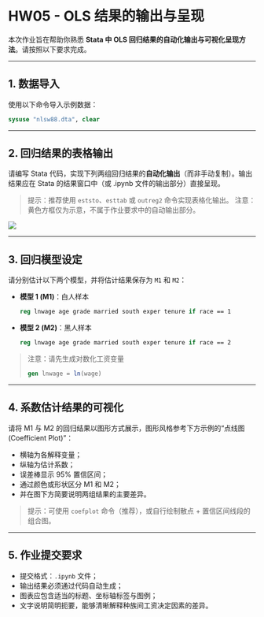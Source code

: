 # HW05 - OLS 结果的输出与呈现

本次作业旨在帮助你熟悉 **Stata 中 OLS 回归结果的自动化输出与可视化呈现方法**。请按照以下要求完成。

---

## 1. 数据导入

使用以下命令导入示例数据：

```stata
sysuse "nlsw88.dta", clear
```

---

## 2. 回归结果的表格输出

请编写 Stata 代码，实现下列两组回归结果的**自动化输出**（而非手动复制）。输出结果应在 Stata 的结果窗口中（或 .ipynb 文件的输出部分）直接呈现。

> 提示：推荐使用 `eststo`、`esttab` 或 `outreg2` 命令实现表格化输出。
> 注意：黄色方框仅为示意，不属于作业要求中的自动输出部分。

![](https://fig-lianxh.oss-cn-shenzhen.aliyuncs.com/aHR0cHM6Ly91cGxvYWQtaW1hZ2VzLmppYW5zaHUuaW8vdXBsb2FkX2ltYWdlcy83NjkyNzE0LTJlMTQyZGFhMDZmYzczYzYucG5n)

---

## 3. 回归模型设定

请分别估计以下两个模型，并将估计结果保存为 `M1` 和 `M2`：

* **模型 1 (M1)**：白人样本

  ```stata
  reg lnwage age grade married south exper tenure if race == 1
  ```

* **模型 2 (M2)**：黑人样本

  ```stata
  reg lnwage age grade married south exper tenure if race == 2
  ```

> 注意：请先生成对数化工资变量
>
> ```stata
> gen lnwage = ln(wage)
> ```

---

## 4. 系数估计结果的可视化

请将 M1 与 M2 的回归结果以图形方式展示，图形风格参考下方示例的“点线图 (Coefficient Plot)”：

* 横轴为各解释变量；
* 纵轴为估计系数；
* 误差棒显示 95% 置信区间；
* 通过颜色或形状区分 M1 和 M2；
* 并在图下方简要说明两组结果的主要差异。

> 提示：可使用 `coefplot` 命令（推荐），或自行绘制散点 + 置信区间线段的组合图。

---

## 5. 作业提交要求

* 提交格式：`.ipynb` 文件；
* 输出结果必须通过代码自动生成；
* 图表应包含适当的标题、坐标轴标签与图例；
* 文字说明简明扼要，能够清晰解释种族间工资决定因素的差异。

